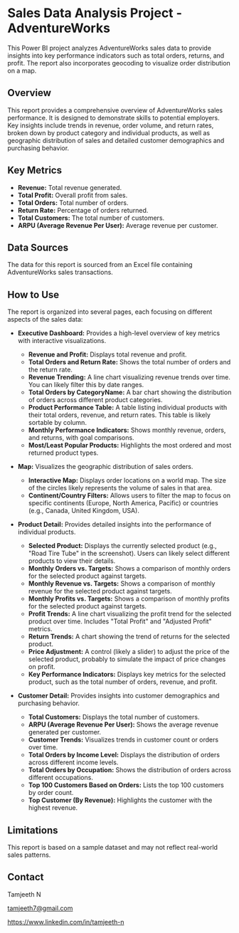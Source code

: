 # Sales Data Analysis Project - AdventureWorks
 
This Power BI project analyzes AdventureWorks sales data to provide insights into key performance indicators such as total orders, returns, and profit. The report also incorporates geocoding to visualize order distribution on a map.
 
## Overview
 
This report provides a comprehensive overview of AdventureWorks sales performance. It is designed to demonstrate skills to potential employers. Key insights include trends in revenue, order volume, and return rates, broken down by product category and individual products, as well as geographic distribution of sales and detailed customer demographics and purchasing behavior.
 
## Key Metrics
 
*   **Revenue:** Total revenue generated.
*   **Total Profit:** Overall profit from sales.
*   **Total Orders:** Total number of orders.
*   **Return Rate:** Percentage of orders returned.
*   **Total Customers:** The total number of customers.
*   **ARPU (Average Revenue Per User):** Average revenue per customer.
 
## Data Sources
 
The data for this report is sourced from an Excel file containing AdventureWorks sales transactions.
 
## How to Use
 
The report is organized into several pages, each focusing on different aspects of the sales data:
 
*   **Executive Dashboard:** Provides a high-level overview of key metrics with interactive visualizations.
    *   **Revenue and Profit:** Displays total revenue and profit.
    *   **Total Orders and Return Rate:** Shows the total number of orders and the return rate.
    *   **Revenue Trending:**  A line chart visualizing revenue trends over time.  You can likely filter this by date ranges.
    *   **Total Orders by CategoryName:** A bar chart showing the distribution of orders across different product categories.
    *   **Product Performance Table:**  A table listing individual products with their total orders, revenue, and return rates.  This table is likely sortable by column.
    *   **Monthly Performance Indicators:** Shows monthly revenue, orders, and returns, with goal comparisons.
    *   **Most/Least Popular Products:** Highlights the most ordered and most returned product types.
 
*   **Map:**  Visualizes the geographic distribution of sales orders.
    *   **Interactive Map:** Displays order locations on a world map.  The size of the circles likely represents the volume of sales in that area.
    *   **Continent/Country Filters:**  Allows users to filter the map to focus on specific continents (Europe, North America, Pacific) or countries (e.g., Canada, United Kingdom, USA).
 
*   **Product Detail:** Provides detailed insights into the performance of individual products.
    *   **Selected Product:**  Displays the currently selected product (e.g., "Road Tire Tube" in the screenshot).  Users can likely select different products to view their details.
    *   **Monthly Orders vs. Targets:** Shows a comparison of monthly orders for the selected product against targets.
    *   **Monthly Revenue vs. Targets:** Shows a comparison of monthly revenue for the selected product against targets.
    *   **Monthly Profits vs. Targets:** Shows a comparison of monthly profits for the selected product against targets.
    *   **Profit Trends:** A line chart visualizing the profit trend for the selected product over time.  Includes "Total Profit" and "Adjusted Profit" metrics.
    *   **Return Trends:** A chart showing the trend of returns for the selected product.
    *   **Price Adjustment:**  A control (likely a slider) to adjust the price of the selected product, probably to simulate the impact of price changes on profit.
    *   **Key Performance Indicators:** Displays key metrics for the selected product, such as the total number of orders, revenue, and profit.
 
*   **Customer Detail:**  Provides insights into customer demographics and purchasing behavior.
    *   **Total Customers:**  Displays the total number of customers.
    *   **ARPU (Average Revenue Per User):** Shows the average revenue generated per customer.
    *   **Customer Trends:**  Visualizes trends in customer count or orders over time.
    *   **Total Orders by Income Level:**  Displays the distribution of orders across different income levels.
    *   **Total Orders by Occupation:**  Shows the distribution of orders across different occupations.
    *   **Top 100 Customers Based on Orders:**  Lists the top 100 customers by order count.
    *   **Top Customer (By Revenue):**  Highlights the customer with the highest revenue.
  
## Limitations
 
This report is based on a sample dataset and may not reflect real-world sales patterns.  
 
## Contact
 
Tamjeeth N

tamjeeth7@gmail.com

https://www.linkedin.com/in/tamjeeth-n
